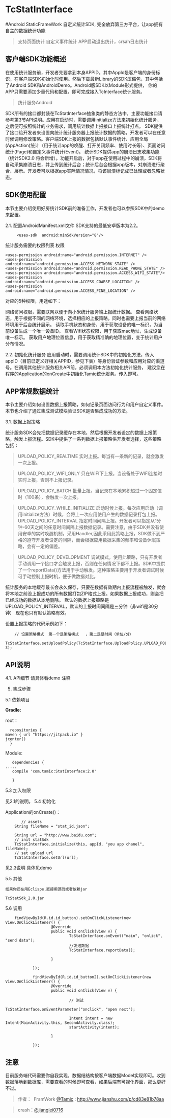 # TcStatInterface
#Android StaticFrameWork
自定义统计SDK, 完全放弃第三方平台，让app拥有自主的数据统计功能
>支持页面统计
>自定义事件统计
>APP启动退出统计，crsah日志统计




客户端SDK功能概述
-------
在使用统计服务前，开发者先要拿到本身APPID。其中AppId是客户端的身份标识，在客户端SDK初始化时使用。然后下载最新Library的SDK压缩包，其中包括了Android SDK和AndroidDemo。Android版SDK以Module形式提供， 你的APP只需要添加少量代码和配置，即可完成接入TcInterface统计服务。

>统计服务Android

SDK所有的接口都封装在TcStatInterface抽象类的静态方法中，主要功能接口请参考第3节API说明。应用在启动时，需要调用initialize方法来初始化统计服务，之后便可按照统计的业务需求，调用统计数据上报接口上报统计打点。
SDK提供了接口给开发者来设置向统计统计服务器上报统计数据的策略，开发者可以在任意时候调用修改策略。客户端SDK上报的数据包括默认事件统计、应用全局(AppAction)统计（用于统计app的唤醒、打开关闭频率、使用时长等）、页面访问统计(Page)和自定义事件统计(Event)。
统计SDK提供app的崩溃日志收集功能（统计SDK2.0 将会新增）。功能开启后，对于app在使用过程中的崩溃，SDK将自动采集崩溃日志，并上传到统计后台；统计后台会根据app版本，对崩溃进行聚合、展示。开发者可以根据app实际情况情况，将该崩溃标记成已处理或者忽略状态。

SDK使用配置
----


本节主要介绍使用好房统计SDK前的准备工作，开发者也可以参照SDK中的demo来配置。

2.1.  配置AndroidManifest.xml文件
SDK支持的最低安卓版本为2.2。
       
         <uses-sdk  android:minSdkVersion="8"/>
统计服务需要的权限列表
权限 
 
   
    <uses-permission android:name="android.permission.INTERNET" />
    <uses-permission android:name="android.permission.ACCESS_NETWORK_STATE" />
    <uses-permission android:name="android.permission.READ_PHONE_STATE" />
    <uses-permission android:name="android.permission.ACCESS_WIFI_STATE"/>
    <uses-permission android:name="android.permission.ACCESS_COARSE_LOCATION" />
    <uses-permission android:name="android.permission.ACCESS_FINE_LOCATION" />
  
 对应的5种权限，用途如下：
 
网络访问权限，需要联网以便于向小米统计服务端上报统计数据。
查看网络状态，用于根据不同的网络环境，选择相应的上报策略。同时也需要上报当前的网络环境用于后台统计展示。
读取手机状态和身份，用于获取设备的唯一标识，为当前设备生成一个唯一设备ID。
查看Wifi状态权限，用于获取mac地址，生成设备唯一标示。
获取用户地理位置信息，用于获取精准确的地理位置，变于统计用户分布情况。

2.2. 初始化统计服务
应用启动时，需要调用统计SDK中的初始化方法，传入appID（目前已定义好相关APPID，参见下表）等身份验证参数和应用对应的渠道号。在调用其他统计服务相关API前，必须调用本方法初始化统计服务，
建议您在程序的Application的onCreate中初始化Tamic统计服务。传入即可。



APP常规数据统计
--

本节主要介绍如何设置数据上报策略，如何记录页面访问行为和用户自定义事件。本节也介绍了通过集成测试模块验证SDK是否集成成功的方法。


3.1. 数据上报策略

统计服务SDK会先把数据记录缓存在本地，然后根据开发者设定的数据上报策略，触发上报流程。SDK中提供了一系列数据上报策略供开发者选择，这些策略包括：
   
   >UPLOAD_POLICY_REALTIME 实时上报。每当有一条新的记录，就会激发一次上报。
   
   >UPLOAD_POLICY_WIFI_ONLY 只在WIFI下上报。当设备处于WIFI连接时实时上报，否则不上报记录。
   
   > UPLOAD_POLICY_BATCH 批量上报。当记录在本地累积超过一个固定值时（100条），会触发一次上报。
   
   > UPLOAD_POLICY_WHILE_INITIALIZE
      启动时候上报。每次应用启动（调用initialize方法）时候，会将上一次应用使用产生的数据记录打包上报。
    UPLOAD_POLICY_INTERVAL
        指定时间间隔上报。开发者可以指定从1分钟-60天之间的任意时间间隔上报数据记录。需要注意，由于SDK并没有使用安卓的实时唤醒机制，采用Handler,因此采用此策略上报，SDK做不到严格的遵守开发者设定的间隔，而会根据应用数据采集的频率和设备休眠策略，会有一定的偏差。
        
> UPLOAD_POLICY_DEVELOPMENT
调试模式。使用此策略，只有开发者手动调用一个接口才会触发上报，否则在任何情况下都不上报。SDK中提供了一个reportData()方法用于手动触发。这种策略主要用于开发者调试时候可手动控制上报时机，便于做数据对比。
 

统计服务的本地缓存最长会永久保存，只要在数据有效期内上报流程被触发，就会将本地之前没上报成功的所有数据打包ZIP格式上报。如果数据上报成功，则会把已经成功的数据从本地删除。
默认的数据上报策略是UPLOAD_POLICY_INTERVAL，默认的上报时间间隔是三分钟（非wifi是30分钟） 现在也只有默认策略有效。



设置上报策略的代码示例如下：
        
        // 设置策略模式  第一个是策略模式   ，第二是是时间（单位/分）
       TcStatInterface.setUploadPolicy(TcStatInterface.UploadPolicy.UPLOAD_POLICY_INTERVA, 3);
    
    
       
    

API说明
--
 
4.1. API细节
     请具体看demo 注释

5. 集成步骤

5.1 依赖项目

 
  **Gradle:**  

root：

      repositories {
    maven { url "https://jitpack.io" }
    jcenter()
      }

Module:

       dependencies {
    .....
       compile 'com.tamic:StatInterface:2.0'
    
       }
 
 
 5.3 加入权限
 
  见2.1的说明。
 5.4 初始化 
 
   Application的onCreate()：
 
           // assets
        String fileName = "stat_id.json";

        String url = "http://www.baidu.com";
        // init statSdk
        TcStatInterface.initialize(this, appId, "you app chanel", fileName);
        // set upload url
        TcStatInterface.setUrl(url);
           
  见2.3说明 具体见demo
  
 5.5 其他
 
    如果你还在用Eclispe,直接用源码或者依赖jar
    
    TcStatSdk_2.0.jar
    
 5.6 调用
 
 
 
        findViewById(R.id.id_button).setOnClickListener(new View.OnClickListener() {
                        @Override
                        public void onClick(View v) {
                                TcStatInterface.onEvent("main", "onlick", "send data");
                                //发送数据
                                TcStatInterface.reportData();

                        }

                });

                findViewById(R.id.id_button2).setOnClickListener(new View.OnClickListener() {
                        @Override
                        public void onClick(View v) {

                                // 测试
                                TcStatInterface.onEventParameter("onclick", "open next");

                                Intent intent = new Intent(MainActivity.this, SecondActivity.class);
                                startActivity(intent);

                        }

                });

注意
--

  目前服务端代码需要你自我实现，数据结结构按客户端数据Model实现即可。收到数据落地到数据库，需要查看的时候即可查看，如果后端有可视化界面，那么更好不过。




> 作者：
>  FramWork [@Tamic](https://github.com/Jianglei0716) : http://www.jianshu.com/p/cd83e81b78aa

>crash：[@jianglei0716](https://github.com/Jianglei0716)
